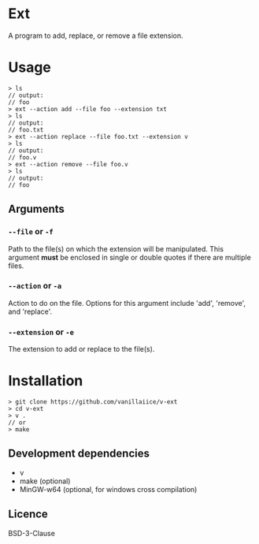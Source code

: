# Ext

A program to add, replace, or remove a file extension.

# Usage

```
> ls
// output:
// foo
> ext --action add --file foo --extension txt
> ls
// output:
// foo.txt
> ext --action replace --file foo.txt --extension v
> ls
// output:
// foo.v
> ext --action remove --file foo.v
> ls
// output:
// foo
```

## Arguments

### ```--file``` or ```-f```

Path to the file(s) on which the extension will be manipulated. This argument **must** be enclosed in single or double quotes if there are multiple files.

### ```--action``` or ```-a```

Action to do on the file. Options for this argument include 'add', 'remove', and 'replace'.

### ```--extension``` or ```-e```

The extension to add or replace to the file(s).

# Installation

```
> git clone https://github.com/vanillaiice/v-ext
> cd v-ext
> v .
// or
> make
```

## Development dependencies

- v
- make (optional)
- MinGW-w64 (optional, for windows cross compilation)

## Licence

BSD-3-Clause
